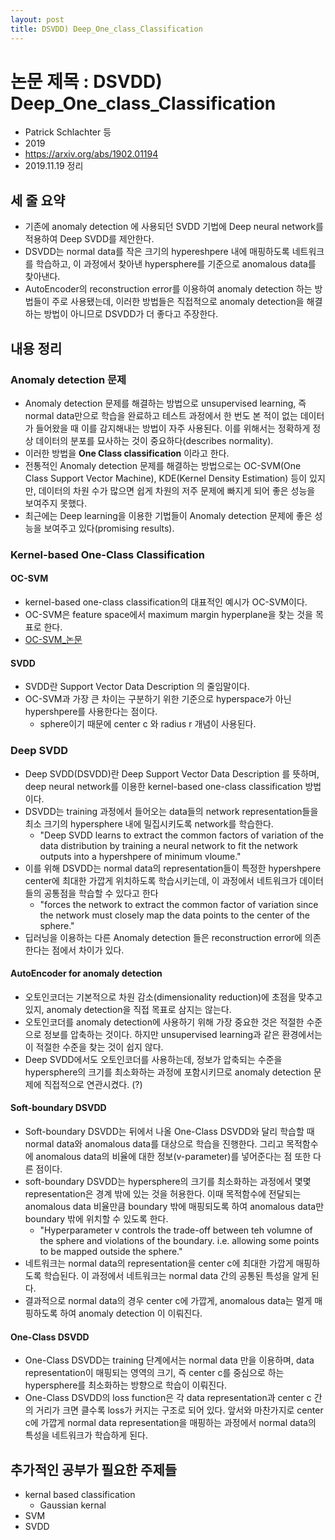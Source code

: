 ```yaml
---
layout: post
title: DSVDD) Deep_One_class_Classification
---
```


# 논문 제목 : DSVDD) Deep_One_class_Classification

- Patrick Schlachter 등
- 2019
- <https://arxiv.org/abs/1902.01194>
- 2019.11.19 정리

## 세 줄 요약

- 기존에 anomaly detection 에 사용되던 SVDD 기법에 Deep neural network를 적용하여 Deep SVDD를 제안한다.
- DSVDD는 normal data를 작은 크기의 hypereshpere 내에 매핑하도록 네트워크를 학습하고, 이 과정에서 찾아낸 hypersphere를 기준으로 anomalous data를 찾아낸다.
- AutoEncoder의 reconstruction error를 이용하여 anomaly detection 하는 방법들이 주로 사용됐는데, 이러한 방법들은 직접적으로 anomaly detection을 해결하는 방법이 아니므로 DSVDD가 더 좋다고 주장한다.

## 내용 정리

### Anomaly detection 문제

- Anomaly detection 문제를 해결하는 방법으로 unsupervised learning, 즉 normal data만으로 학습을 완료하고 테스트 과정에서 한 번도 본 적이 없는 데이터가 들어왔을 때 이를 감지해내는 방법이 자주 사용된다. 이를 위해서는 정확하게 정상 데이터의 분포를 묘사하는 것이 중요하다(describes normality).
- 이러한 방법을 **One Class classification** 이라고 한다.
- 전통적인 Anomaly detection 문제를 해결하는 방법으로는 OC-SVM(One Class Support Vector Machine), KDE(Kernel Density Estimation) 등이 있지만, 데이터의 차원 수가 많으면 쉽게 차원의 저주 문제에 빠지게 되어 좋은 성능을 보여주지 못했다.
- 최근에는 Deep learning을 이용한 기법들이 Anomaly detection 문제에 좋은 성능을 보여주고 있다(promising results).

### Kernel-based One-Class Classification

#### OC-SVM

- kernel-based one-class classification의 대표적인 예시가 OC-SVM이다.
- OC-SVM은 feature space에서 maximum margin hyperplane을 찾는 것을 목표로 한다.
- [OC-SVM_논문](<http://users.cecs.anu.edu.au/~williams/papers/P132.pdf>)

#### SVDD

- SVDD란 Support Vector Data Description 의 줄임말이다.
- OC-SVM과 가장 큰 차이는 구분하기 위한 기준으로 hyperspace가 아닌 hypershpere를 사용한다는 점이다.
  - sphere이기 때문에 center c 와 radius r 개념이 사용된다.

### Deep SVDD

- Deep SVDD(DSVDD)란 Deep Support Vector Data Description 를 뜻하며, deep neural network를 이용한 kernel-based one-class classification 방법이다.
- DSVDD는 training 과정에서 들어오는 data들의 network representation들을 최소 크기의 hypersphere 내에 밀집시키도록 network를 학습한다.
  - "Deep SVDD learns to extract the common factors of variation of the data distribution by training a neural network to fit the network outputs into a hypershpere of minimum vloume."
- 이를 위해 DSVDD는 normal data의 representation들이 특정한 hypershpere center에 최대한 가깝게 위치하도록 학습시키는데, 이 과정에서 네트워크가 데이터들의 공통점을 학습할 수 있다고 한다
  - "forces the network to extract the common factor of variation since the network must closely map the data points to the center of the sphere."
- 딥러닝을 이용하는 다른 Anomaly detection 들은 reconstruction error에 의존한다는 점에서 차이가 있다.

#### AutoEncoder for anomaly detection

- 오토인코더는 기본적으로 차원 감소(dimensionality reduction)에 초점을 맞추고 있지, anomaly detection을 직접 목표로 삼지는 않는다.
- 오토인코더를 anomaly detection에 사용하기 위해 가장 중요한 것은 적절한 수준으로 정보를 압축하는 것이다. 하지만 unsupervised learning과 같은 환경에서는 이 적절한 수준을 찾는 것이 쉽지 않다.
- Deep SVDD에서도 오토인코더를 사용하는데, 정보가 압축되는 수준을 hypersphere의 크기를 최소화하는 과정에 포함시키므로 anomaly detection 문제에 직접적으로 연관시켰다. (?)

#### Soft-boundary DSVDD

- Soft-boundary DSVDD는 뒤에서 나올 One-Class DSVDD와 달리 학습할 때 normal data와 anomalous data를 대상으로 학습을 진행한다. 그리고 목적함수에 anomalous data의 비율에 대한 정보(v-parameter)를 넣어준다는 점 또한 다른 점이다.
- soft-boundary DSVDD는 hypersphere의 크기를 최소화하는 과정에서 몇몇 representation은 경계 밖에 있는 것을 허용한다. 이때 목적함수에 전달되는 anomalous data 비율만큼 boundary 밖에 매핑되도록 하여 anomalous data만 boundary 밖에 위치할 수 있도록 한다.
  - "Hyperparameter v controls the trade-off between teh volumne of the sphere and violations of the boundary. i.e. allowing some points to be mapped outside the sphere."
- 네트워크는 normal data의 representation을 center c에 최대한 가깝게 매핑하도록 학습된다. 이 과정에서 네트워크는 normal data 간의 공통된 특성을 알게 된다.
- 결과적으로 normal data의 경우 center c에 가깝게, anomalous data는 멀게 매핑하도록 하여 anomaly detection 이 이뤄진다.

#### One-Class DSVDD

- One-Class DSVDD는 training 단계에서는 normal data 만을 이용하며, data representation이 매핑되는 영역의 크기, 즉 center c를 중심으로 하는 hypersphere를 최소화하는 방향으로 학습이 이뤄진다.
- One-Class DSVDD의 loss function은 각 data representation과 center c 간의 거리가 크면 클수록 loss가 커지는 구조로 되어 있다. 앞서와 마찬가지로 center c에 가깝게 normal data representation을 매핑하는 과정에서 normal data의 특성을 네트워크가 학습하게 된다.

## 추가적인 공부가 필요한 주제들

- kernal based classification
  - Gaussian kernal
- SVM
- SVDD
